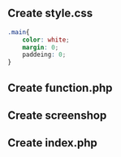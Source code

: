 
## Create style.css

```css
.main{
    color: white;
    margin: 0;
    paddeing: 0;
}
```
## Create function.php

## Create screenshop

## Create index.php
